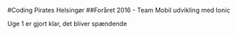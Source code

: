 #Coding Pirates Helsingør
##Foråret 2016 - Team Mobil udvikling med Ionic


Uge 1 er gjort klar, det bliver spændende
